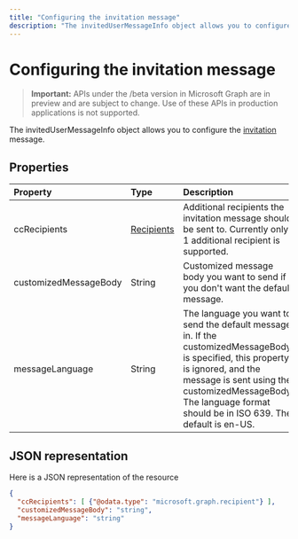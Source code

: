 ---title: "Configuring the invitation message"description: "The invitedUserMessageInfo object allows you to configure the invitation message."---# Configuring the invitation message

> **Important:** APIs under the /beta version in Microsoft Graph are in preview and are subject to change. Use of these APIs in production applications is not supported.

The invitedUserMessageInfo object allows you to configure the [invitation](invitation.md) message.


## Properties
| Property	   | Type	|Description|
|:---------------|:--------|:----------|
|ccRecipients|[Recipients](recipient.md)|Additional recipients the invitation message should be sent to. Currently only 1 additional recipient is supported.|
|customizedMessageBody|String|Customized message body you want to send if you don't want the default message.|
|messageLanguage|String|The language you want to send the default message in. If the customizedMessageBody is specified, this property is ignored, and the message is sent using the customizedMessageBody. The language format should be in ISO 639. The default is en-US.|

## JSON representation
Here is a JSON representation of the resource

<!-- {"blockType": "resource", "@odata.type": "microsoft.graph.invitedUserMessageInfo"} -->
```json
{
  "ccRecipients": [ {"@odata.type": "microsoft.graph.recipient"} ],
  "customizedMessageBody": "string",
  "messageLanguage": "string"
}
```

<!-- uuid: 8fcb5dbc-d5aa-4681-8e31-b001d5168d79
2016-22-25 14:57:30 UTC -->
<!-- {
  "type": "#page.annotation",
  "description": "invitedUserMessageInfo resource",
  "keywords": "",
  "section": "documentation",
  "tocPath": ""
}-->
